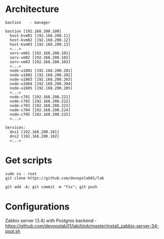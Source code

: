 # Architecture

````
bastion    - manager

````

````
bastion [192.168.200.100]
  host-kvm01 [192.168.200.11]
  host-kvm02 [192.168.200.12]
  host-kvm03 [192.168.200.13]
  <...>
  serv-vm01 [192.168.200.101]
  serv-vm02 [192.168.200.102]
  serv-vm03 [192.168.200.103]
  <...>
  node-u1801 [192.168.200.201]
  node-u1802 [192.168.200.202]
  node-u1803 [192.168.200.203]
  node-u1804 [192.168.200.204]
  node-u1805 [192.168.200.205]
  <...>
  node-c701 [192.168.200.221]
  node-c702 [192.168.200.222]
  node-c703 [192.168.200.223]
  node-c704 [192.168.200.224]
  node-c705 [192.168.200.225]
  <...>

Services:
  dns1 [192.168.200.101]
  dns2 [192.168.200.102]
  <...>
````

# Get scripts

````
sudo su - root
git clone https://github.com/devopslab01/lab

git add -A; git commit -m "fix"; git push
````

# Configurations

Zabbix server (3.4) with Postgres backend       - https://github.com/devopslab01/lab/blob/master/install_zabbix-server-34-psql.sh
